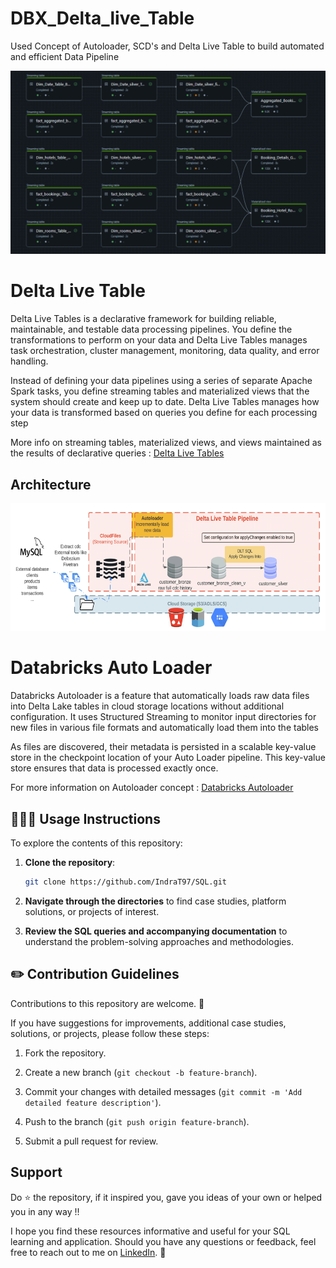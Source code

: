 # DBX_Delta_live_Table
Used Concept of Autoloader, SCD's and Delta Live Table to build automated and efficient Data Pipeline

<p align="center">
  <img src="https://github.com/IndraT97/DBX_Delta_live_Table/blob/main/lineage.png">
</p>

# Delta Live Table

Delta Live Tables is a declarative framework for building reliable, maintainable, and testable data processing pipelines. You define the transformations to perform on your data and Delta Live Tables manages task orchestration, cluster management, monitoring, data quality, and error handling.

Instead of defining your data pipelines using a series of separate Apache Spark tasks, you define streaming tables and materialized views that the system should create and keep up to date. Delta Live Tables manages how your data is transformed based on queries you define for each processing step

More info on streaming tables, materialized views, and views maintained as the results of declarative queries : [Delta Live Tables](https://docs.databricks.com/en/delta-live-tables/index.html)

## Architecture

<p align="center">
  <img src="https://github.com/IndraT97/DBX_Delta_live_Table/blob/main/Architecture.png">
</p>

# Databricks Auto Loader

Databricks Autoloader is a feature that automatically loads raw data files into Delta Lake tables in cloud storage locations without additional configuration. It uses Structured Streaming to monitor input directories for new files in various file formats and automatically load them into the tables

As files are discovered, their metadata is persisted in a scalable key-value store in the checkpoint location of your Auto Loader pipeline. This key-value store ensures that data is processed exactly once.

For more information on Autoloader concept : [Databricks Autoloader](https://docs.databricks.com/en/ingestion/auto-loader/index.html)

## 👩🏻‍💻 Usage Instructions

To explore the contents of this repository:

1. **Clone the repository**:

    ```sh
    git clone https://github.com/IndraT97/SQL.git
    ```

2. **Navigate through the directories** to find case studies, platform solutions, or projects of interest.

3. **Review the SQL queries and accompanying documentation** to understand the problem-solving approaches and methodologies.


## ✏️ Contribution Guidelines

Contributions to this repository are welcome. 🚀

If you have suggestions for improvements, additional case studies, solutions, or projects, please follow these steps:

1. Fork the repository.

2. Create a new branch (`git checkout -b feature-branch`).

3. Commit your changes with detailed messages (`git commit -m 'Add detailed feature description'`).

4. Push to the branch (`git push origin feature-branch`).

5. Submit a pull request for review.

## Support

Do ⭐ the repository, if it inspired you, gave you ideas of your own or helped you in any way !!

I hope you find these resources informative and useful for your SQL learning and application. Should you have any questions or feedback, feel free to reach out to me on [LinkedIn](https://www.linkedin.com/in/i97/). 🙌
